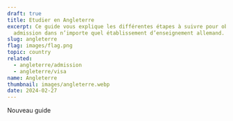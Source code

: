 ```yaml
---
draft: true
title: Etudier en Angleterre
excerpt: Ce guide vous explique les différentes étapes à suivre pour obtenir une
  admission dans n’importe quel établissement d’enseignement allemand.
slug: angleterre
flag: images/flag.png
topic: country
related:
  - angleterre/admission
  - angleterre/visa
name: Angleterre
thumbnail: images/angleterre.webp
date: 2024-02-27
---
```

Nouveau guide